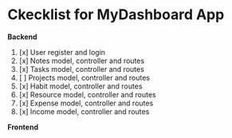 # Ckecklist for MyDashboard App

**Backend**

1. [x] User register and login
2. [x] Notes model, controller and routes
3. [x] Tasks model, controller and routes
4. [ ] Projects model, controller and routes
5. [x] Habit model, controller and routes
6. [x] Resource model, controller and routes
7. [x] Expense model, controller and routes
8. [x] Income model, controller and routes

**Frontend**
